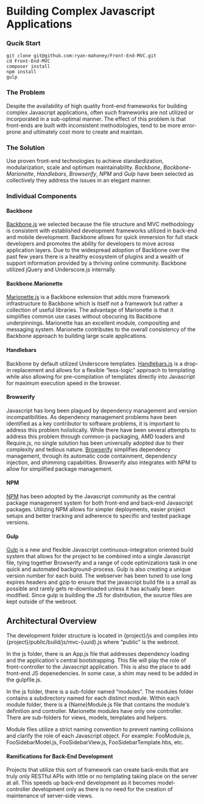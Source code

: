 Building Complex Javascript Applications
=========================================

### Qucik Start

```
git clone git@github.com:ryan-mahoney/Front-End-MVC.git
cd Front-End-MVC
composer install
npm install
gulp
```

### The Problem

Despite the availability of high quality front-end frameworks for building complex Javascript applications, often such frameworks are not utilized or incorporated in a sub-optimal manner. The effect of this problem is that front-ends are built with inconsistent methodologies, tend to be more error-prone and ultimately cost more to create and maintain. 

### The Solution

Use proven front-end technologies to achieve standardization, modularization, scale and optimum maintainability.  *Backbone*, *Backbone-Marionette*, *Handlebars*, *Browserify*, *NPM* and *Gulp* have been selected as collectively they address the issues in an elegant manner.

### Individual Components

#### Backbone

[Backbone.js](http://backbonejs.org/) we selected because the file structure and MVC methodology is consistent with established development frameworks utilized in back-end and mobile development.  Backbone allows for quick immersion for full stack developers and promotes the ability for developers to move across application layers.  Due to the widespread adoption of Backbone over the past few years there is a healthy ecosystem of plugins and a wealth of support information provided by a thriving online community.  Backbone utilized jQuery and Underscore.js internally.

#### Backbone.Marionette

[Marionette.js](http://marionettejs.com/) is a Backbone extension that adds more framework infrastructure to Backbone which is itself not a framework but rather a collection of useful libraries.  The advantage of Marionette is that it simplifies common use cases without obscuring its Backbone underpinnings.  Marionette has an excellent module, compositing and messaging system.  Marionette contributes to the overall consistency of the Backbone approach to building large scale applications.

#### Handlebars

Backbone by default utilized Underscore templates.  [Handlebars.js](http://handlebarsjs.com/) is a drop-in replacement and allows for a flexible “less-logic” approach to templating while also allowing for pre-compilation of templates directly into Javascript for maximum execution speed in the browser.

#### Browserify

Javascript has long been plagued by dependency management and version incompatibilities. As dependency management problems have been identified as a key contributor to software problems, it is important to address this problem holistically. While there have been several attempts to address this problem through common-js packaging, AMD loaders and Require.js, no single solution has been universally adopted due to their complexity and tedious nature. [Browserify](http://browserify.org/) simplifies dependency management, through its automatic code containment, dependency injection, and shimming capabilities.  Browserify also integrates with NPM to allow for simplified package management.

#### NPM

[NPM](https://www.npmjs.org/) has been adopted by the Javascript community as the central package management system for both front-end and back-end Javascript packages.  Utilizing NPM allows for simpler deployments, easier project setups and better tracking and adherence to specific and tested package versions.

#### Gulp

[Gulp](http://gulpjs.com/) is a new and flexible Javascript continuous-integration oriented build system that allows for the project to be combined into a single Javascript file, tying together Browserify and a range of code optimizations task in one quick and automated background-process.  Gulp is also creating a unique version number for each build.  The webserver has been tuned to use long expires headers and gzip to ensure that the javascript build file is a small as possible and rarely gets re-downloaded unless it has actually been modified.  Since gulp is building the JS for distribution, the source files are kept outside of the webroot.

## Architectural Overview

The development folder structure is located in {project}/js and compiles into {project}/public/build/js/mvc-{uuid}.js where “public” is the webroot.

In the js folder, there is an App.js file that addresses dependency loading and the application's central bootstrapping.  This file will play the role of front-controller to the Javascript application. This is also the place to add front-end JS depenedencies.  In some case, a shim may need to be added in the gulpfile.js.

In the js folder, there is a sub-folder named “modules”.  The modules folder contains a subdirectory named for each distinct module.  Within each module folder, there is a {Name}Module.js file that contains the module's definition and controller. Marionette modules have only one controller. There are sub-folders for views, models, templates and helpers.

Module files utilize a strict naming convention to prevent naming collisions and clarify the role of each Javascript object.  For example: FooModule.js, FooSidebarModel.js, FooSidebarView.js, FooSidebarTemplate.hbs, etc.

#### Ramifications for Back-End Development

Projects that utilize this sort of framework can create back-ends that are truly only RESTful APIs with little or no templating taking place on the server at all.  This speeds up back-end development as it becomes model-controller development only as there is no need for the creation of maintenance of server-side views.
